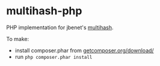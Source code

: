 # multihash-php

PHP implementation for jbenet's [multihash](https://github.com/jbenet/multihash).

To make:
- install composer.phar from [getcomposer.org/download/](https://getcomposer.org/download/)
- run `php composer.phar install`

